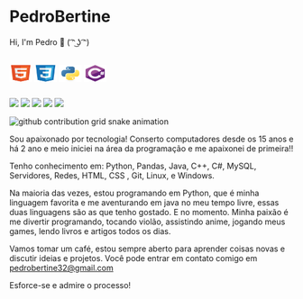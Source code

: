 # PedroBertine
Hi, I'm Pedro 👋 ( ͡ᵔ ͜ʖ ͡ᵔ)



<div style="display: inline_block"><br>
   <img align="center" alt="Pedro-HTML" height="30" width="40" src="https://raw.githubusercontent.com/devicons/devicon/master/icons/html5/html5-original.svg">
  <img align="center" alt="Pedro-CSS" height="30" width="40" src="https://raw.githubusercontent.com/devicons/devicon/master/icons/css3/css3-original.svg">
  <img align="center" alt="Pedro-Python" height="30" width="40" src="https://raw.githubusercontent.com/devicons/devicon/master/icons/python/python-original.svg">
  <img align="center" alt="Rafa-Csharp" height="30" width="40" src="https://raw.githubusercontent.com/devicons/devicon/master/icons/csharp/csharp-original.svg">
</div>

##

<div> 
  <a href="https://instagram.com/pedro_bertine" target="_blank"><img src="https://img.shields.io/badge/-Instagram-%23E4405F?style=for-the-badge&logo=instagram&logoColor=white" target="_blank"></a>
    <a href="https://www.youtube.com/channel/UCdNYvQ1f-FT6JWc1wFPpIvA" target="_blank"><img src="https://img.shields.io/badge/YouTube-FF0000?style=for-the-badge&logo=youtube&logoColor=white" target="_blank"></a>
 	<a href="https://www.twitch.tv/bertine0mago" target="_blank"><img src="https://img.shields.io/badge/Twitch-9146FF?style=for-the-badge&logo=twitch&logoColor=white" target="_blank"></a>
  <a href = "mailto:Pedrobertine32@gmail.com"><img src="https://img.shields.io/badge/-Gmail-%23333?style=for-the-badge&logo=gmail&logoColor=white" target="_blank"></a>
  <a href="https://www.linkedin.com/in/pedro-bertine-8964782ab/" target="_blank"><img src="https://img.shields.io/badge/-LinkedIn-%230077B5?style=for-the-badge&logo=linkedin&logoColor=white" target="_blank"></a> 
 

</p>

<!-- github workflow  -->

 ![github contribution grid snake animation](https://raw.githubusercontent.com/devjosecarlosteles/devjosecarlosteles/output/github-contribution-grid-snake.svg)

</div>





Sou apaixonado por tecnologia! Conserto computadores desde os 15 anos e há 2 ano e meio iniciei na área da programação e me apaixonei de primeira!!

Tenho conhecimento em:  Python, Pandas, Java, C++, C#, MySQL, Servidores, Redes,  HTML, CSS , Git, Linux, e Windows.

Na maioria das vezes, estou programando em Python, que é minha linguagem favorita e me aventurando em java no meu tempo livre, essas duas linguagens são as que tenho gostado. E no momento. Minha paixão é me divertir programando, tocando violão, assistindo anime, jogando meus games, lendo livros e artigos todos os dias.

Vamos tomar um café, estou sempre aberto para aprender coisas novas e discutir ideias e projetos. Você pode entrar em contato comigo em pedrobertine32@gmail.com

Esforce-se e admire o processo!
